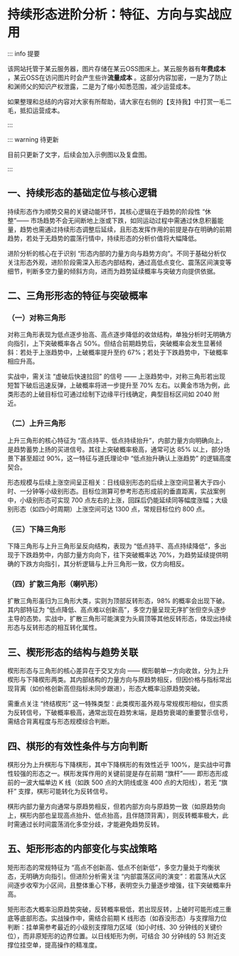 # 持续形态进阶分析：特征、方向与实战应用

::: info 提要

该网站托管于某云服务器，图片存储在某云OSS图床上。某云服务器有**年费成本** ，某云OSS在访问图片时会产生些许**流量成本** 。这部分内容加密，一是为了防止和渊师父的知识产权泄露，二是为了缩小知悉范围，减少运营成本。

如果整理和总结的内容对大家有所帮助，请大家在右侧的【支持我】中打赏一毛二毛，抵扣运营成本。

:::

::: warning 待更新

目前只更新了文字，后续会加入示例图以及复盘图。

:::

## 一、持续形态的基础定位与核心逻辑

持续形态作为顺势交易的关键动能环节，其核心逻辑在于趋势的阶段性 “休整”—— 市场趋势不会无间断地上涨或下跌，如同运动过程中需通过休息积蓄能量，趋势也需通过持续形态调整后延续，且形态发挥作用的前提是存在明确的前期趋势，若处于无趋势的震荡行情中，持续形态的分析价值将大幅降低。

进阶分析的核心在于识别 “形态内部的力量方向与趋势方向”。不同于基础分析仅关注形态外观，进阶阶段需深入形态内部结构，通过高低点变化、震荡区间演变等细节，判断多空力量的倾斜方向，进而为趋势延续概率与突破方向提供依据。

## 二、三角形形态的特征与突破概率

### （一）对称三角形

对称三角形表现为低点逐步抬高、高点逐步降低的收敛结构，单独分析时无明确方向指引，上下突破概率各占 50%。但结合前期趋势后，突破概率会发生显著倾斜：若处于上涨趋势中，上破概率提升至约 67%；若处于下跌趋势中，下破概率相应升高。

实战中，需关注 “虚破后快速拉回” 的信号 —— 上涨趋势中，对称三角形若出现短暂下破后迅速反弹，上破概率将进一步提升至 70% 左右。以黄金市场为例，此类形态的上破目标位可通过绘制下边缘平行线确定，典型目标区间如 2040 附近。

### （二）上升三角形

上升三角形的核心特征为 “高点持平、低点持续抬升”，内部力量方向明确向上，是趋势蓄势上扬的买进信号。其往上突破概率极高，通常可达 85% 以上，部分场景下甚至超过 90%，这一特征与道氏理论中 “低点抬升确认上涨趋势” 的逻辑高度契合。

形态规模与后续上涨空间呈正相关：日线级别形态的后续上涨空间显著大于四小时、一分钟等小级别形态。目标位测算可参考形态形成前的垂直距离，实战案例中，小级别形态可实现 700 点左右的上涨，回踩后仍能延续同等幅度涨幅；大级别形态（如四小时周期）上涨空间可达 1300 点，常规目标位约 800 点。

### （三）下降三角形

下降三角形与上升三角形呈反向结构，表现为 “低点持平、高点持续降低”，多出现于下跌趋势中，内部力量方向向下，往下突破概率达 70%，为趋势延续提供明确的下跌方向指引，其分析逻辑与上升三角形一致，仅方向相反。

### （四）扩散三角形（喇叭形）

扩散三角形虽归为三角形大类，实则为顶部反转形态，98% 的概率会出现下破。其内部特征为 “低点降低、高点难以创新高”，多空力量呈现无序扩张但空头逐步主导的态势。实战中，扩散三角形可能演变为头肩顶等其他反转形态，体现出持续形态与反转形态的相互转化属性。

## 三、楔形形态的结构与趋势关联

楔形形态与三角形的核心差异在于交叉方向 —— 楔形朝单一方向收敛，分为上升楔形与下降楔形两类。其内部结构的力量方向与原趋势相反，但因价格与指标常出现背离（如价格创新高但指标未同步跟进），形态大概率沿原趋势突破。

需重点关注 “终结楔形” 这一特殊类型：此类楔形虽外观与常规楔形相似，但实质为反转信号，下破概率极高，通常出现在趋势末端，是趋势衰竭的重要警示信号，需结合背离程度与形态规模综合判断。

## 四、棋形的有效性条件与方向判断

棋形分为上升棋形与下降棋形，其中下降棋形的有效性近乎 100%，是实战中可靠性较强的形态之一。棋形发挥作用的关键前提是存在前期 “旗杆”—— 即形态形成前的一波大幅单边 K 线（如跌 500 点的大阴线或涨 400 点的大阳线），若无 “旗杆” 支撑，棋形可能转化为反转信号。

棋形内部力量方向通常与原趋势相反，但若内部方向与原趋势一致（如原趋势向上，棋形内部也呈现高点抬升、低点抬高，且伴随顶背离），则反转概率极大，此时需通过长时间震荡消化多空分歧，才能避免趋势反转。

## 五、矩形形态的内部变化与实战策略

矩形形态的常规特征为 “高点不创新高、低点不创新低”，多空力量处于均衡状态，无明确方向指引。但进阶分析需关注 “内部震荡区间的演变”：若震荡从大区间逐步收窄为小区间，且整体重心下移，表明空头力量逐步增强，往下突破概率升高。

矩形形态大概率沿原趋势突破，反转概率极低，若出现反转，上破时可能形成三重底等底部形态。实战操作中，需结合前期 K 线形态（如吞没形态）与支撑阻力位判断：挂单需参考最近的小级别支撑阻力区域（如小时线、30 分钟线的关键价位），而非原矩形的边界位置。以日线矩形为例，可结合 30 分钟线的 53 附近支撑位挂空单，提高操作的精准度。

<!-- 总结成文章形式，分章节，然后用严肃方式去总结，不要说作者指出，视频指出。章节标题不要有很浓的ai味儿。 -->
